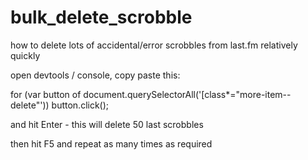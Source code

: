 # bulk_delete_scrobble
how to delete lots of accidental/error scrobbles from last.fm relatively quickly

open devtools / console, copy paste this:

for (var button of document.querySelectorAll('[class*="more-item--delete"')) button.click();

and hit Enter - this will delete 50 last scrobbles

then hit F5 and repeat as many times as required

